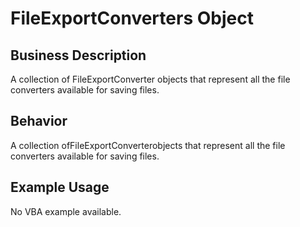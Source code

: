 # FileExportConverters Object

## Business Description
A collection of FileExportConverter objects that represent all the file converters available for saving files.

## Behavior
A collection ofFileExportConverterobjects that represent all the file converters available for saving files.

## Example Usage
No VBA example available.